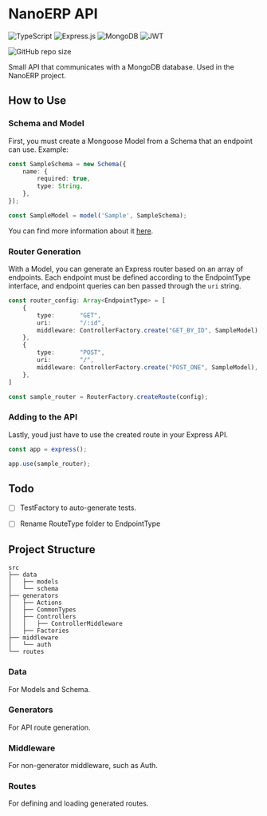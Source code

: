 # NanoERP API

![TypeScript](https://img.shields.io/badge/typescript-%23007ACC.svg?style=for-the-badge&logo=typescript&logoColor=white) ![Express.js](https://img.shields.io/badge/express.js-%23404d59.svg?style=for-the-badge&logo=express&logoColor=%2361DAFB) ![MongoDB](https://img.shields.io/badge/MongoDB-%234ea94b.svg?style=for-the-badge&logo=mongodb&logoColor=white) ![JWT](https://img.shields.io/badge/JWT-black?style=for-the-badge&logo=JSON%20web%20tokens)

![GitHub repo size](https://img.shields.io/github/repo-size/Mongark/nanoerp-api)

Small API that communicates with a MongoDB database. Used in the NanoERP project.

## How to Use

### Schema and Model

First, you must create a Mongoose Model from a Schema that an endpoint can use. Example:

```typescript
const SampleSchema = new Schema({
    name: {
        required: true,
        type: String,
    },
});

const SampleModel = model('Sample', SampleSchema);
```

You can find more information about it [here](https://mongoosejs.com/docs/models.html).

### Router Generation

With a Model, you can generate an Express router based on an array of endpoints. Each endpoint must be defined according to the EndpointType interface, and endpoint queries can ben passed through the `uri` string.

```typescript
const router_config: Array<EndpointType> = [
    {
        type:       "GET",
        uri:        "/:id",
        middleware: ControllerFactory.create("GET_BY_ID", SampleModel),
    },
    {
        type:       "POST",
        uri:        "/",
        middleware: ControllerFactory.create("POST_ONE", SampleModel),
    },
]

const sample_router = RouterFactory.createRoute(config);
```

### Adding to the API

Lastly, youd just have to use the created route in your Express API.

```typescript
const app = express();

app.use(sample_router);
```

## Todo

- [ ] TestFactory to auto-generate tests.

- [ ] Rename RouteType folder to EndpointType

## Project Structure
```
src
├── data
│   ├── models
│   └── schema
├── generators
│   ├── Actions
│   ├── CommonTypes
│   ├── Controllers
│   │   ├── ControllerMiddleware
│   ├── Factories
├── middleware
│   └── auth
└── routes
```

### Data
For Models and Schema.

### Generators
For API route generation.

### Middleware
For non-generator middleware, such as Auth.

### Routes
For defining and loading generated routes.
